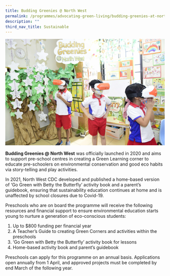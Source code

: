 ```yaml
---
title: Budding Greenies @ North West
permalink: /programmes/advocating-green-living/budding-greenies-at-north-west/
description: ""
third_nav_title: Sustainable
---
```

![](/images/Programmes/Green%20Living/Preschoolers%20experiencing%20VR%20lesson.jpg)

**Budding Greenies @ North West** was officially launched in 2020 and aims to support pre-school centres in creating a Green Learning corner to educate pre-schoolers on environmental conservation and good eco habits via story-telling and play activities.  

In 2021, North West CDC developed and published a home-based version of ‘Go Green with Betty the Butterfly’ activity book and a parent’s guidebook, ensuring that sustainability education continues at home and is unaffected by school closures due to Covid-19.

Preschools who are on board the programme will receive the following resources and financial support to ensure environmental education starts young to nurture a generation of eco-conscious students:  

1.	Up to $800 funding per financial year 
2.	A Teacher’s Guide to creating Green Corners and activities within the preschools
3.	‘Go Green with Betty the Butterfly’ activity book for lessons
4.	Home-based activity book and parent’s guidebook


Preschools can apply for this programme on an annual basis. Applications open annually from 1 April, and approved projects must be completed by end March of the following year.